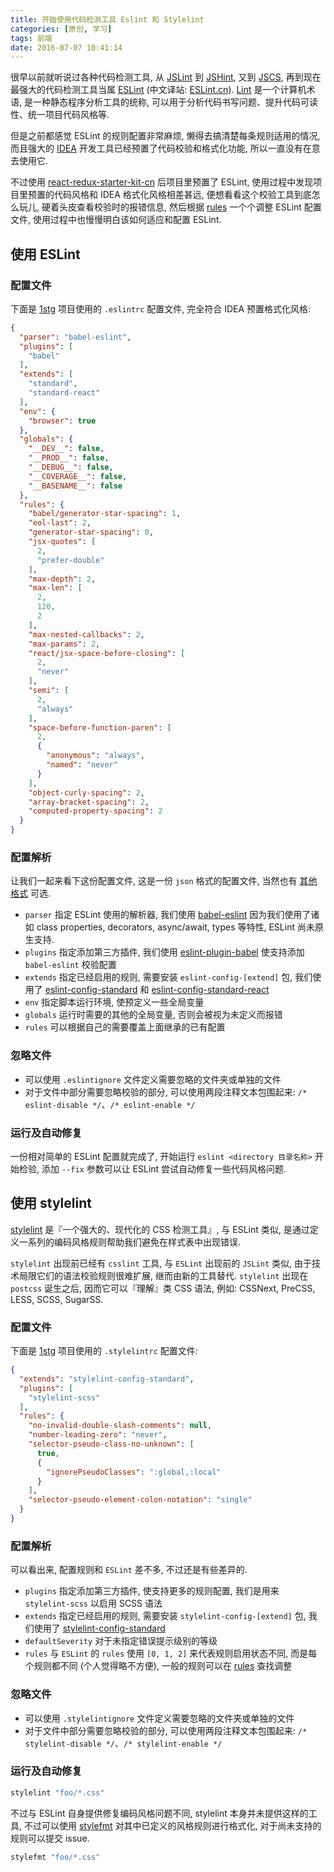 ```yaml
---
title: 开始使用代码检测工具 Eslint 和 Stylelint
categories: [原创, 学习]
tags: 前端
date: 2016-07-07 10:41:14
---
```


很早以前就听说过各种代码检测工具, 从 [JSLint](http://www.jslint.com/) 到 [JSHint](http://jshint.com/), 又到 [JSCS](http://jscs.info/), 再到现在最强大的代码检测工具当属 [ESLint](http://eslint.org/) (中文译站: [ESLint.cn](http://eslint.cn/)). [Lint](https://zh.wikipedia.org/wiki/Lint) 是一个计算机术语, 是一种静态程序分析工具的统称, 可以用于分析代码书写问题、提升代码可读性、统一项目代码风格等.

但是之前都感觉 ESLint 的规则配置非常麻烦, 懒得去搞清楚每条规则适用的情况, 而且强大的 [IDEA](https://www.jetbrains.com/idea/) 开发工具已经预置了代码校验和格式化功能, 所以一直没有在意去使用它.

<!--more-->

不过使用 [react-redux-starter-kit-cn](https://github.com/JounQin/react-redux-starter-kit-cn) 后项目里预置了 ESLint, 使用过程中发现项目里预置的代码风格和 IDEA 格式化风格相差甚远, 便想看看这个校验工具到底怎么玩儿, 硬着头皮查看校验时的报错信息, 然后根据 [rules](http://eslint.org/docs/rules/) 一个个调整 ESLint 配置文件, 使用过程中也慢慢明白该如何适应和配置 ESLint.

## 使用 ESLint

### 配置文件

下面是 [1stg](https://github.com/JounQin/1stg) 项目使用的 `.eslintrc` 配置文件, 完全符合 IDEA 预置格式化风格:

``` json
{
  "parser": "babel-eslint",
  "plugins": [
    "babel"
  ],
  "extends": [
    "standard",
    "standard-react"
  ],
  "env": {
    "browser": true
  },
  "globals": {
    "__DEV__": false,
    "__PROD__": false,
    "__DEBUG__": false,
    "__COVERAGE__": false,
    "__BASENAME__": false
  },
  "rules": {
    "babel/generator-star-spacing": 1,
    "eol-last": 2,
    "generator-star-spacing": 0,
    "jsx-quotes": [
      2,
      "prefer-double"
    ],
    "max-depth": 2,
    "max-len": [
      2,
      120,
      2
    ],
    "max-nested-callbacks": 2,
    "max-params": 2,
    "react/jsx-space-before-closing": [
      2,
      "never"
    ],
    "semi": [
      2,
      "always"
    ],
    "space-before-function-paren": [
      2,
      {
        "anonymous": "always",
        "named": "never"
      }
    ],
    "object-curly-spacing": 2,
    "array-bracket-spacing": 2,
    "computed-property-spacing": 2
  }
}
```

### 配置解析

让我们一起来看下这份配置文件, 这是一份 `json` 格式的配置文件, 当然也有 [其他格式](http://eslint.cn/docs/user-guide/configuring#configuration-file-formats) 可选.

* `parser` 指定 ESLint 使用的解析器, 我们使用 [babel-eslint](https://github.com/babel/babel-eslint) 因为我们使用了诸如 class properties, decorators, async/await, types 等特性, ESLint 尚未原生支持.
* `plugins` 指定添加第三方插件, 我们使用 [eslint-plugin-babel](https://github.com/babel/eslint-plugin-babel) 使支持添加 `babel-eslint` 校验配置
* `extends` 指定已经启用的规则, 需要安装 `eslint-config-[extend]` 包, 我们使用了 [eslint-config-standard](https://github.com/feross/eslint-config-standard) 和 [eslint-config-standard-react](https://github.com/feross/eslint-config-standard-react)
* `env` 指定脚本运行环境, 使预定义一些全局变量
* `globals` 运行时需要的其他的全局变量, 否则会被视为未定义而报错
* `rules` 可以根据自己的需要覆盖上面继承的已有配置

### 忽略文件

* 可以使用 `.eslintignore` 文件定义需要忽略的文件夹或单独的文件
* 对于文件中部分需要忽略校验的部分, 可以使用两段注释文本包围起来: `/* eslint-disable */`、`/* eslint-enable */`

### 运行及自动修复

一份相对简单的 ESLint 配置就完成了, 开始运行 `eslint <directory 目录名称>` 开始检验, 添加 `--fix` 参数可以让 ESLint 尝试自动修复一些代码风格问题.

## 使用 stylelint

[stylelint](http://stylelint.io/) 是『一个强大的、现代化的 CSS 检测工具』, 与 ESLint 类似, 是通过定义一系列的编码风格规则帮助我们避免在样式表中出现错误.

`stylelint` 出现前已经有 `csslint` 工具, 与 `ESLint` 出现前的 `JSLint` 类似, 由于技术局限它们的语法校验规则很难扩展, 继而由新的工具替代. `stylelint` 出现在 `postcss` 诞生之后, 因而它可以『理解』类 CSS 语法, 例如: CSSNext, PreCSS, LESS, SCSS, SugarSS.

### 配置文件

下面是 [1stg](https://github.com/JounQin/1stg) 项目使用的 `.stylelintrc` 配置文件:

``` json
{
  "extends": "stylelint-config-standard",
  "plugins": [
    "stylelint-scss"
  ],
  "rules": {
    "no-invalid-double-slash-comments": null,
    "number-leading-zero": "never",
    "selector-pseudo-class-no-unknown": [
      true,
      {
        "ignorePseudoClasses": ":global,:local"
      }
    ],
    "selector-pseudo-element-colon-notation": "single"
  }
}

```

### 配置解析

可以看出来, 配置规则和 `ESLint` 差不多, 不过还是有些差异的.

* `plugins` 指定添加第三方插件, 使支持更多的规则配置, 我们是用来 `stylelint-scss` 以启用 SCSS 语法
* `extends` 指定已经启用的规则, 需要安装 `stylelint-config-[extend]` 包, 我们使用了 [stylelint-config-standard](https://github.com/stylelint/stylelint-config-standard)
* `defaultSeverity` 对于未指定错误提示级别的等级
* `rules` 与 `ESLint` 的 `rules` 使用 `[0, 1, 2]` 来代表规则启用状态不同, 而是每个规则都不同 (个人觉得略不方便), 一般的规则可以在 [rules](http://stylelint.io/user-guide/rules/) 查找调整

### 忽略文件

* 可以使用 `.stylelintignore` 文件定义需要忽略的文件夹或单独的文件
* 对于文件中部分需要忽略校验的部分, 可以使用两段注释文本包围起来: `/* stylelint-disable */`、`/* stylelint-enable */`

### 运行及自动修复

``` bash
stylelint "foo/*.css"
```

不过与 ESLint 自身提供修复编码风格问题不同, stylelint 本身并未提供这样的工具, 不过可以使用 [stylefmt](https://github.com/morishitter/stylefmt) 对其中已定义的风格规则进行格式化, 对于尚未支持的规则可以提交 issue.

``` bash
stylefmt "foo/*.css"
```
